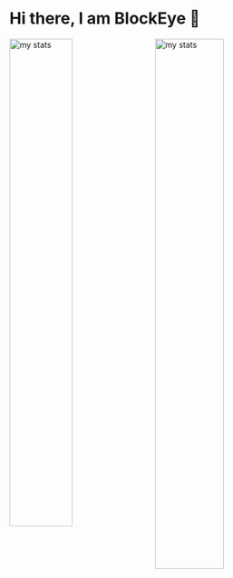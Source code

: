 # Hi there, I am BlockEye 👋

<img alt="my stats" align="left" width="47%" src="https://github-readme-stats.vercel.app/api?username=BlockEyeYT&show_icons=true&theme=gotham"/>
<img alt="my stats" align="right" width="49%" src="https://github-readme-stats.vercel.app/api/top-langs/?username=blockeyeyt&layout=compact"/>
